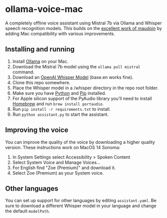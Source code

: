 # ollama-voice-mac
A completely offline voice assistant using Mistral 7b via Ollama and Whisper speech recognition models. This builds on the [excellent work of maudoin](https://github.com/maudoin/ollama-voice) by adding Mac compatibility with various improvements.

## Installing and running

1. Install [Ollama](https://ollama.ai) on your Mac.
2. Download the Mistral 7b model using the `ollama pull mistral` command.
3. Download an [OpenAI Whisper Model](https://github.com/openai/whisper/discussions/63#discussioncomment-3798552) (base.en works fine).
4. Clone this repo somewhere.
5. Place the Whisper model in a /whisper directory in the repo root folder.
6. Make sure you have [Python](https://www.python.org/downloads/macos/) and [Pip](https://pip.pypa.io/en/stable/installation/) installed.
7. For Apple silicon support of the PyAudio library you'll need to install [Homebrew](https://brew.sh) and run `brew install portaudio`.
8. Run `pip install -r requirements.txt` to install.
9. Run `python assistant.py` to start the assistant.

## Improving the voice

You can improve the quality of the voice by downloading a higher quality version. These instructions work on MacOS 14 Sonoma:

1. In System Settings select Accessibility > Spoken Content
2. Select System Voice and Manage Voices...
3. For English find "Zoe (Premium)" and download it.
4. Select Zoe (Premium) as your System voice.

## Other languages
You can set up support for other languages by editing `assistant.yaml`. Be sure to download a different Whisper model in your language and change the default `modelPath`.
